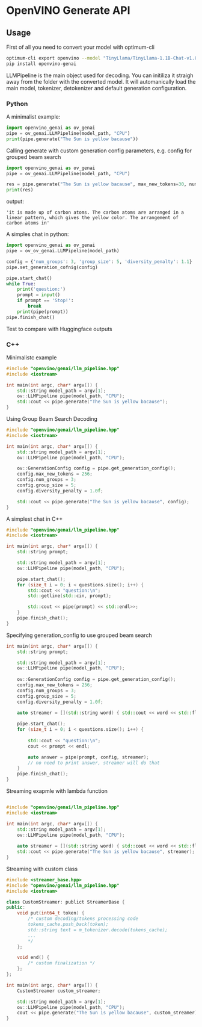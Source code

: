# OpenVINO Generate API

## Usage 

First of all you need to convert your model with optimum-cli
``` sh
optimum-cli export openvino --model "TinyLlama/TinyLlama-1.1B-Chat-v1.0" --weight-format fp16 --trust-remote-code "TinyLlama-1.1B-Chat-v1.0"
pip install openvino-genai
```

LLMPipeline is the main object used for decoding. You can initiliza it straigh away from the folder with the converted model. It will automanically load the main model, tokenizer, detokenizer and default generation configuration.

### Python

A minimalist example:
```python
import openvino_genai as ov_genai
pipe = ov_genai.LLMPipeline(model_path, "CPU")
print(pipe.generate("The Sun is yellow bacause"))
```

Calling generate with custom generation config parameters, e.g. config for grouped beam search
```python
import openvino_genai as ov_genai
pipe = ov_genai.LLMPipeline(model_path, "CPU")

res = pipe.generate("The Sun is yellow bacause", max_new_tokens=30, num_groups=3, group_size=5)
print(res)
```

output:
```
'it is made up of carbon atoms. The carbon atoms are arranged in a linear pattern, which gives the yellow color. The arrangement of carbon atoms in'
```

A simples chat in python:
```python
import openvino_genai as ov_genai
pipe = ov_ov_genai.LLMPipeline(model_path)

config = {'num_groups': 3, 'group_size': 5, 'diversity_penalty': 1.1}
pipe.set_generation_cofnig(config)

pipe.start_chat()
while True:
    print('question:')
    prompt = input()
    if prompt == 'Stop!':
        break
    print(pipe(prompt))
pipe.finish_chat()

```

Test to compare with Huggingface outputs

### C++

Minimalistc example
```cpp
#include "openvino/genai/llm_pipeline.hpp"
#include <iostream>

int main(int argc, char* argv[]) {
    std::string model_path = argv[1];
    ov::LLMPipeline pipe(model_path, "CPU");
    std::cout << pipe.generate("The Sun is yellow bacause");
}
```

Using Group Beam Search Decoding
```cpp
#include "openvino/genai/llm_pipeline.hpp"
#include <iostream>

int main(int argc, char* argv[]) {
    std::string model_path = argv[1];
    ov::LLMPipeline pipe(model_path, "CPU");

    ov::GenerationConfig config = pipe.get_generation_config();
    config.max_new_tokens = 256;
    config.num_groups = 3;
    config.group_size = 5;
    config.diversity_penalty = 1.0f;

    std::cout << pipe.generate("The Sun is yellow bacause", config);
}
```

A simplest chat in C++
``` cpp
#include "openvino/genai/llm_pipeline.hpp"
#include <iostream>

int main(int argc, char* argv[]) {
    std::string prompt;

    std::string model_path = argv[1];
    ov::LLMPipeline pipe(model_path, "CPU");

    pipe.start_chat();
    for (size_t i = 0; i < questions.size(); i++) {
        std::cout << "question:\n";
        std::getline(std::cin, prompt);

        std::cout << pipe(prompt) << std::endl>>;
    }
    pipe.finish_chat();
}
```

Specifying generation_config to use grouped beam search
``` cpp
int main(int argc, char* argv[]) {
    std::string prompt;

    std::string model_path = argv[1];
    ov::LLMPipeline pipe(model_path, "CPU");
    
    ov::GenerationConfig config = pipe.get_generation_config();
    config.max_new_tokens = 256;
    config.num_groups = 3;
    config.group_size = 5;
    config.diversity_penalty = 1.0f;
    
    auto streamer = [](std::string word) { std::cout << word << std::flush; };

    pipe.start_chat();
    for (size_t i = 0; i < questions.size(); i++) {
        
        std::cout << "question:\n";
        cout << prompt << endl;

        auto answer = pipe(prompt, config, streamer);
        // no need to print answer, streamer will do that
    }
    pipe.finish_chat();
}
```

Streaming exapmle with lambda function

``` cpp

#include "openvino/genai/llm_pipeline.hpp"
#include <iostream>

int main(int argc, char* argv[]) {
    std::string model_path = argv[1];
    ov::LLMPipeline pipe(model_path, "CPU");
        
    auto streamer = [](std::string word) { std::cout << word << std::flush; };
    std::cout << pipe.generate("The Sun is yellow bacause", streamer);
}
```

Streaming with custom class
``` cpp
#include <streamer_base.hpp>
#include "openvino/genai/llm_pipeline.hpp"
#include <iostream>

class CustomStreamer: publict StreamerBase {
public:
    void put(int64_t token) {
        /* custom decoding/tokens processing code
        tokens_cache.push_back(token);
        std::string text = m_tokenizer.decode(tokens_cache);
        ...
        */
    };

    void end() {
        /* custom finalization */
    };
};

int main(int argc, char* argv[]) {
    CustomStreamer custom_streamer;

    std::string model_path = argv[1];
    ov::LLMPipeline pipe(model_path, "CPU");
    cout << pipe.generate("The Sun is yellow bacause", custom_streamer);
}
```

